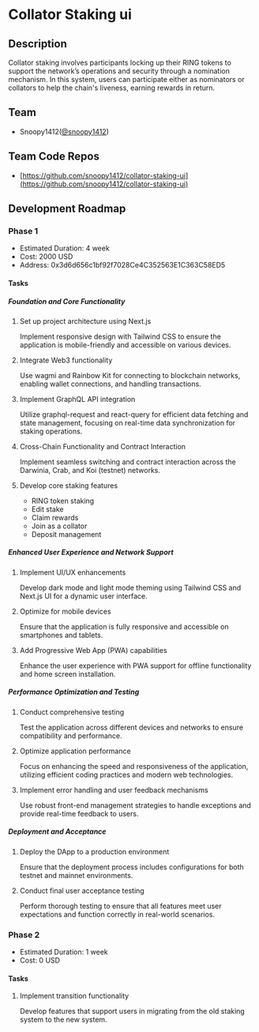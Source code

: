 # Collator Staking ui

## Description

Collator staking involves participants locking up their RING tokens to support the network’s operations and security through a nomination mechanism. In this system, users can participate either as nominators or collators to help the chain's liveness, earning rewards in return.

## Team

- Snoopy1412([@snoopy1412](https://github.com/snoopy1412))

## Team Code Repos

- [https://github.com/snoopy1412/collator-staking-ui](https://github.com/snoopy1412/collator-staking-ui)

## Development Roadmap

### Phase 1

* Estimated Duration: 4 week
* Cost: 2000 USD
* Address: 0x3d6d656c1bf92f7028Ce4C352563E1C363C58ED5

#### Tasks

##### Foundation and Core Functionality

1. Set up project architecture using Next.js
   
   Implement responsive design with Tailwind CSS to ensure the application is mobile-friendly and accessible on various devices.

2. Integrate Web3 functionality
   
   Use wagmi and Rainbow Kit for connecting to blockchain networks, enabling wallet connections, and handling transactions.

3. Implement GraphQL API integration
   
   Utilize graphql-request and react-query for efficient data fetching and state management, focusing on real-time data synchronization for staking operations.

4. Cross-Chain Functionality and Contract Interaction

   Implement seamless switching and contract interaction across the Darwinia, Crab, and Koi (testnet) networks.

5. Develop core staking features

   - RING token staking
   - Edit stake
   - Claim rewards
   - Join as a collator
   - Deposit management

##### Enhanced User Experience and Network Support

1. Implement UI/UX enhancements
    
   Develop dark mode and light mode theming using Tailwind CSS and Next.js UI for a dynamic user interface.

2. Optimize for mobile devices
   
   Ensure that the application is fully responsive and accessible on smartphones and tablets.

3. Add Progressive Web App (PWA) capabilities

   Enhance the user experience with PWA support for offline functionality and home screen installation.

##### Performance Optimization and Testing

1. Conduct comprehensive testing

   Test the application across different devices and networks to ensure compatibility and performance.

2. Optimize application performance

   Focus on enhancing the speed and responsiveness of the application, utilizing efficient coding practices and modern web technologies.

3. Implement error handling and user feedback mechanisms

   Use robust front-end management strategies to handle exceptions and provide real-time feedback to users.

##### Deployment and Acceptance

1. Deploy the DApp to a production environment
   
   Ensure that the deployment process includes configurations for both testnet and mainnet environments.

2. Conduct final user acceptance testing

   Perform thorough testing to ensure that all features meet user expectations and function correctly in real-world scenarios.

### Phase 2

* Estimated Duration: 1 week
* Cost: 0 USD

#### Tasks

1. Implement transition functionality
   
   Develop features that support users in migrating from the old staking system to the new system.

